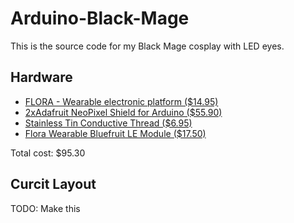 # Arduino-Black-Mage
This is the source code for my Black Mage cosplay with LED eyes.

## Hardware
* [FLORA - Wearable electronic platform ($14.95)](https://www.adafruit.com/product/659)
* [2xAdafruit NeoPixel Shield for Arduino ($55.90)](https://www.adafruit.com/product/1430)
* [Stainless Tin Conductive Thread ($6.95)](https://www.adafruit.com/product/640)
* [Flora Wearable Bluefruit LE Module ($17.50)](https://www.adafruit.com/product/2487)

Total cost: $95.30

## Curcit Layout

TODO: Make this
